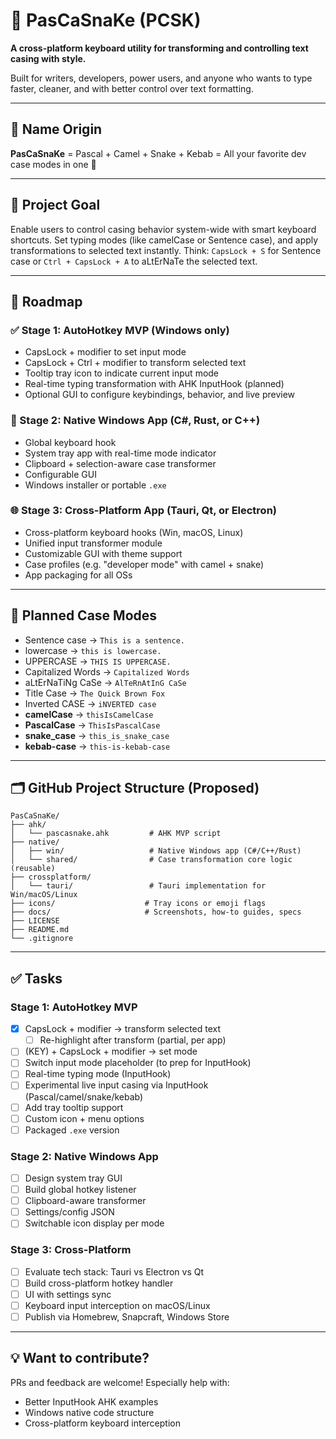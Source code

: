 # 🐍 PasCaSnaKe (PCSK)

**A cross-platform keyboard utility for transforming and controlling text casing with style.**

Built for writers, developers, power users, and anyone who wants to type faster, cleaner, and with better control over text formatting.

---

## 📛 Name Origin

**PasCaSnaKe** = Pascal + Camel + Snake + Kebab = All your favorite dev case modes in one 🧠

---

## 🎯 Project Goal

Enable users to control casing behavior system-wide with smart keyboard shortcuts. Set typing modes (like camelCase or Sentence case), and apply transformations to selected text instantly. Think: `CapsLock + S` for Sentence case or `Ctrl + CapsLock + A` to aLtErNaTe the selected text.

---

## 🚧 Roadmap

### ✅ Stage 1: AutoHotkey MVP (Windows only)

- CapsLock + modifier to set input mode  
- CapsLock + Ctrl + modifier to transform selected text  
- Tooltip tray icon to indicate current input mode  
- Real-time typing transformation with AHK InputHook (planned)  
- Optional GUI to configure keybindings, behavior, and live preview  

### 🔄 Stage 2: Native Windows App (C#, Rust, or C++)

- Global keyboard hook  
- System tray app with real-time mode indicator  
- Clipboard + selection-aware case transformer  
- Configurable GUI  
- Windows installer or portable `.exe`  

### 🌐 Stage 3: Cross-Platform App (Tauri, Qt, or Electron)

- Cross-platform keyboard hooks (Win, macOS, Linux)  
- Unified input transformer module  
- Customizable GUI with theme support  
- Case profiles (e.g. "developer mode" with camel + snake)  
- App packaging for all OSs  

---

## 🧩 Planned Case Modes

- Sentence case → `This is a sentence.`
- lowercase → `this is lowercase.`
- UPPERCASE → `THIS IS UPPERCASE.`
- Capitalized Words → `Capitalized Words`
- aLtErNaTiNg CaSe → `AlTeRnAtInG CaSe`
- Title Case → `The Quick Brown Fox`
- Inverted CASE → `iNVERTED case`
- **camelCase** → `thisIsCamelCase`
- **PascalCase** → `ThisIsPascalCase`
- **snake_case** → `this_is_snake_case`
- **kebab-case** → `this-is-kebab-case`

---

## 🗂 GitHub Project Structure (Proposed)
```
PasCaSnaKe/
├── ahk/
│   └── pascasnake.ahk         # AHK MVP script
├── native/
│   ├── win/                   # Native Windows app (C#/C++/Rust)
│   └── shared/                # Case transformation core logic (reusable)
├── crossplatform/
│   └── tauri/                 # Tauri implementation for Win/macOS/Linux
├── icons/                    # Tray icons or emoji flags
├── docs/                     # Screenshots, how-to guides, specs
├── LICENSE
├── README.md
└── .gitignore
```

---

## ✅ Tasks

### Stage 1: AutoHotkey MVP

- [x] CapsLock + modifier → transform selected text
   - [ ] Re-highlight after transform (partial, per app)
- [ ] (KEY) + CapsLock + modifier → set mode  
- [ ] Switch input mode placeholder (to prep for InputHook)
- [ ] Real-time typing mode (InputHook)
- [ ] Experimental live input casing via InputHook (Pascal/camel/snake/kebab)
- [ ] Add tray tooltip support
- [ ] Custom icon + menu options  
- [ ] Packaged `.exe` version  

### Stage 2: Native Windows App

- [ ] Design system tray GUI  
- [ ] Build global hotkey listener  
- [ ] Clipboard-aware transformer  
- [ ] Settings/config JSON  
- [ ] Switchable icon display per mode  

### Stage 3: Cross-Platform

- [ ] Evaluate tech stack: Tauri vs Electron vs Qt  
- [ ] Build cross-platform hotkey handler  
- [ ] UI with settings sync  
- [ ] Keyboard input interception on macOS/Linux  
- [ ] Publish via Homebrew, Snapcraft, Windows Store  

---

## 💡 Want to contribute?

PRs and feedback are welcome! Especially help with:

- Better InputHook AHK examples  
- Windows native code structure  
- Cross-platform keyboard interception  
